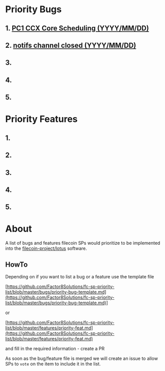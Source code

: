 # Priority Bugs

## 1. [PC1 CCX Core Scheduling (YYYY/MM/DD)](bugs/pc1-ccx-core-scheduling.md) 

## 2. [notifs channel closed (YYYY/MM/DD)](bugs/notifs-channel-closed.md)

## 3.

## 4.

## 5.

# Priority Features

## 1.

## 2.

## 3.

## 4.

## 5.

# About

A list of bugs and features filecoin SPs would prioritize to be implemented into the [filecoin-project/lotus](https://github.com/filecoin-project/lotus) software.

## HowTo

Depending on if you want to list a bug or a feature use the template file

 [https://github.com/Factor8Solutions/fc-sp-priority-list/blob/master/bugs/priority-bug-template.md](https://github.com/Factor8Solutions/fc-sp-priority-list/blob/master/bugs/priority-bug-template.md)]

 or

  [https://github.com/Factor8Solutions/fc-sp-priority-list/blob/master/features/priority-feat.md](https://github.com/Factor8Solutions/fc-sp-priority-list/blob/master/features/priority-feat.md) 

and fill in the required information - create a PR

As soon as the bug/feature file is merged we will create an issue to allow SPs to `vote` on the item to include it in the list.



